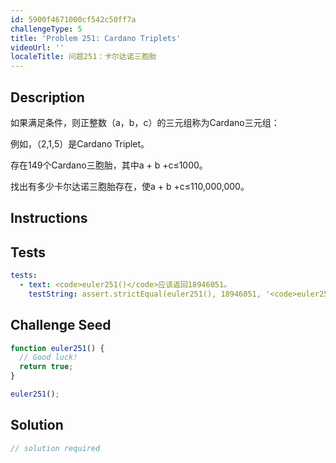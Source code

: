```yaml
---
id: 5900f4671000cf542c50ff7a
challengeType: 5
title: 'Problem 251: Cardano Triplets'
videoUrl: ''
localeTitle: 问题251：卡尔达诺三胞胎
---
```


## Description
<section id="description">如果满足条件，则正整数（a，b，c）的三元组称为Cardano三元组： <p>例如，（2,1,5）是Cardano Triplet。 </p><p>存在149个Cardano三胞胎，其中a + b +c≤1000。 </p><p>找出有多少卡尔达诺三胞胎存在，使a + b +c≤110,000,000。 </p></section>

## Instructions
<section id="instructions">
</section>

## Tests
<section id='tests'>

```yml
tests:
  - text: <code>euler251()</code>应该返回18946051。
    testString: assert.strictEqual(euler251(), 18946051, '<code>euler251()</code> should return 18946051.');

```

</section>

## Challenge Seed
<section id='challengeSeed'>

<div id='js-seed'>

```js
function euler251() {
  // Good luck!
  return true;
}

euler251();

```

</div>



</section>

## Solution
<section id='solution'>

```js
// solution required
```
</section>
